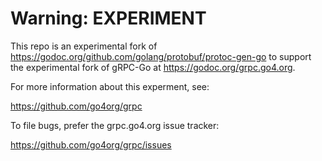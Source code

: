 # Warning: EXPERIMENT

This repo is an experimental fork of
https://godoc.org/github.com/golang/protobuf/protoc-gen-go to support
the experimental fork of gRPC-Go at https://godoc.org/grpc.go4.org.

For more information about this experment, see:

https://github.com/go4org/grpc

To file bugs, prefer the grpc.go4.org issue tracker:

https://github.com/go4org/grpc/issues

